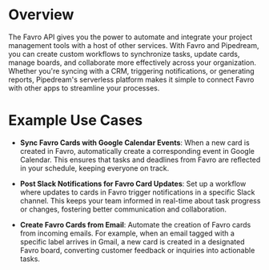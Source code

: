 # Overview

The Favro API gives you the power to automate and integrate your project management tools with a host of other services. With Favro and Pipedream, you can create custom workflows to synchronize tasks, update cards, manage boards, and collaborate more effectively across your organization. Whether you're syncing with a CRM, triggering notifications, or generating reports, Pipedream's serverless platform makes it simple to connect Favro with other apps to streamline your processes.

# Example Use Cases

- **Sync Favro Cards with Google Calendar Events**: When a new card is created in Favro, automatically create a corresponding event in Google Calendar. This ensures that tasks and deadlines from Favro are reflected in your schedule, keeping everyone on track.

- **Post Slack Notifications for Favro Card Updates**: Set up a workflow where updates to cards in Favro trigger notifications in a specific Slack channel. This keeps your team informed in real-time about task progress or changes, fostering better communication and collaboration.

- **Create Favro Cards from Email**: Automate the creation of Favro cards from incoming emails. For example, when an email tagged with a specific label arrives in Gmail, a new card is created in a designated Favro board, converting customer feedback or inquiries into actionable tasks.
